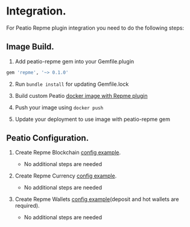 # Integration.

For Peatio Repme plugin integration you need to do the following steps:

## Image Build.

1. Add peatio-repme gem into your Gemfile.plugin
```ruby
gem 'repme', '~> 0.1.0'
```

2. Run `bundle install` for updating Gemfile.lock

3. Build custom Peatio [docker image with Repme plugin](https://github.com/rubykube/peatio/blob/master/docs/plugins.md#build)

4. Push your image using `docker push`

5. Update your deployment to use image with peatio-repme gem

## Peatio Configuration.

1. Create Repme Blockchain [config example](../config/blockchains.yml).
    * No additional steps are needed

2. Create Repme Currency [config example](../config/currencies.yml).
    * No additional steps are needed

3. Create Repme Wallets [config example](../config/wallets.yml)(deposit and hot wallets are required).
    * No additional steps are needed
